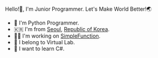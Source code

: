 
Hello!🤗, I'm Junior Programmer. Let's Make World Better!🌏

- 🐍 I'm Python Programmer.
- 🇰🇷 I'm from [Seoul](https://en.m.wikipedia.org/wiki/Seoul), [Republic of Korea](https://en.m.wikipedia.org/wiki/South_Korea).
- 🧑‍💻 I'm working on [SimpleFunction](https://github.com/kty0205/SimpleFunction).
- 🏢 I belong to Virtual Lab. 
- 📖 I want to learn C#. 
